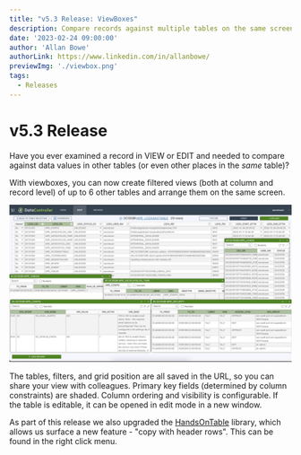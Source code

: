 ```yaml
---
title: "v5.3 Release: ViewBoxes"
description: Compare records against multiple tables on the same screen, using ViewBoxes
date: '2023-02-24 09:00:00'
author: 'Allan Bowe'
authorLink: https://www.linkedin.com/in/allanbowe/
previewImg: './viewbox.png'
tags:
  - Releases
---
```


# v5.3 Release

Have you ever examined a record in VIEW or EDIT and needed to compare against data values in other tables (or even other places in the _same_ table)?

With viewboxes, you can now create filtered views (both at column and record level) of up to 6 other tables and arrange them on the same screen.

![](viewbox.png)

The tables, filters, and grid position are all saved in the URL, so you can share your view with colleagues.  Primary key fields (determined by column constraints) are shaded.  Column ordering and visibility is configurable.  If the table is editable, it can be opened in edit mode in a new window.

As part of this release we also upgraded the [HandsOnTable](https://handsontable.com/customers/datacontroller) library, which allows us surface a new feature - "copy with header rows".  This can be found in the right click menu.






